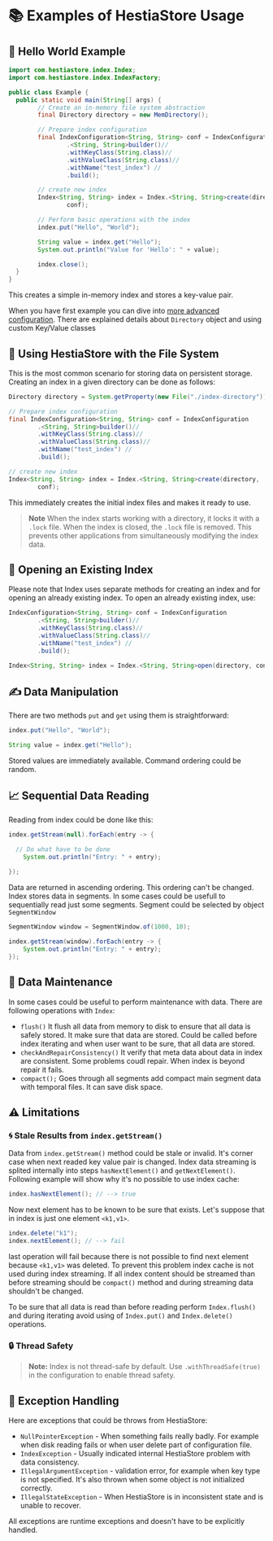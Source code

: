 # 📚 Examples of HestiaStore Usage

## 👋 Hello World Example

```java
import com.hestiastore.index.Index;
import com.hestiastore.index.IndexFactory;

public class Example {
  public static void main(String[] args) {
        // Create an in-memory file system abstraction
        final Directory directory = new MemDirectory();

        // Prepare index configuration
        final IndexConfiguration<String, String> conf = IndexConfiguration
                .<String, String>builder()//
                .withKeyClass(String.class)//
                .withValueClass(String.class)//
                .withName("test_index") //
                .build();

        // create new index
        Index<String, String> index = Index.<String, String>create(directory,
                conf);

        // Perform basic operations with the index
        index.put("Hello", "World");

        String value = index.get("Hello");
        System.out.println("Value for 'Hello': " + value);

        index.close();
  }
}
```

This creates a simple in-memory index and stores a key-value pair.

When you have first example you can dive into [more advanced configuration](../configuration/index.md). There are explained details about `Directory` object and using custom Key/Value classes

## 💾 Using HestiaStore with the File System

This is the most common scenario for storing data on persistent storage. Creating an index in a given directory can be done as follows:

```java
Directory directory = System.getProperty(new File("./index-directory"));

// Prepare index configuration
final IndexConfiguration<String, String> conf = IndexConfiguration
        .<String, String>builder()//
        .withKeyClass(String.class)//
        .withValueClass(String.class)//
        .withName("test_index") //
        .build();

// create new index
Index<String, String> index = Index.<String, String>create(directory,
        conf);

```

This immediately creates the initial index files and makes it ready to use.

> **Note** When the index starts working with a directory, it locks it with a `.lock` file. When the index is closed, the `.lock` file is removed. This prevents other applications from simultaneously modifying the index data.


## 📂 Opening an Existing Index

Please note that Index uses separate methods for creating an index and for opening an already existing index. To open an already existing index, use:

```java
IndexConfiguration<String, String> conf = IndexConfiguration
        .<String, String>builder()//
        .withKeyClass(String.class)//
        .withValueClass(String.class)//
        .withName("test_index") //
        .build();

Index<String, String> index = Index.<String, String>open(directory, conf);
```

## ✍️ Data Manipulation

There are two methods `put` and `get` using them is straightforward:

```java
index.put("Hello", "World");

String value = index.get("Hello");
```

Stored values are immediately available. Command ordering could be random.

## 📈 Sequential Data Reading

Reading from index could be done like this:

```java
index.getStream(null).forEach(entry -> {

  // Do what have to be done
    System.out.println("Entry: " + entry);
    
});
```

Data are returned in ascending ordering. This ordering can't be changed. Index stores data in segments. In some cases could be usefull to sequentially read just some segments. Segment could be selected by object `SegmentWindow`

```java
SegmentWindow window = SegmentWindow.of(1000, 10);

index.getStream(window).forEach(entry -> {
    System.out.println("Entry: " + entry);
});
```

## 🧹 Data Maintenance

In some cases could be useful to perform maintenance with data. There are following operations with `Index`:

- `flush()` It flush all data from memory to disk to ensure that all data is safely stored. It make sure that data are stored. Could be called before index iterating and when user want to be sure, that all data are stored.
- `checkAndRepairConsistency()` It verify that meta data about data in index are consistent. Some problems coudl repair. When index is beyond repair it fails.
- `compact();` Goes through all segments add compact main segment data with temporal files. It can save disk space.

## ⚠️ Limitations

### 🌀 Stale Results from `index.getStream()`

Data from `index.getStream()` method could be stale or invalid. It's corner case when next readed key value pair is changed. Index data streaming is splited internally into steps `hasNextElement()` and `getNextElement()`. Following example will show why it's no possible to use index cache:

```java
index.hasNextElement(); // --> true
```

Now next element has to be known to be sure that exists. Let's suppose that in index is just one element `<k1,v1>`.

```java
index.delete("k1");
index.nextElement(); // --> fail
```

last operation will fail because there is not possible to find next element because `<k1,v1>` was deleted. To prevent this problem index cache is not used during index streaming. If all index content should be streamed than before streaming should be `compact()` method and during streaming data shouldn't be changed.

To be sure that all data is read than before reading perform `Index.flush()` and during iterating avoid using of `Index.put()` and `Index.delete()` operations.

### 🔒 Thread Safety

> **Note:** Index is not thread-safe by default. Use `.withThreadSafe(true)` in the configuration to enable thread safety.

## 🧨 Exception Handling

Here are exceptions that could be throws from HestiaStore:

- `NullPointerException` -  When something fails really badly. For example when disk reading fails or when user delete part of configuration file.
- `IndexException` - Usually indicated internal HestiaStore problem with data consistency.
- `IllegalArgumentException` - validation error, for example when key type is not specified. It's also thrown when some object is not initialized correctly.
- `IllegalStateException` - When HestiaStore is in inconsistent state and is unable to recover.

All exceptions are runtime exceptions and doesn't have to be explicitly handled.
